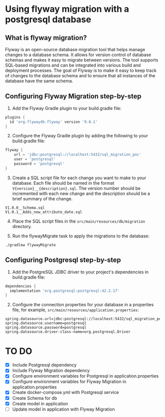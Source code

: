 # Using flyway migration with a postgresql database

## What is flyway migration?

Flyway is an open-source database migration tool that helps manage changes to a database schema. It allows for version control of database schemas and makes it easy to migrate between versions. The tool supports SQL-based migrations and can be integrated into various build and deployment processes. The goal of Flyway is to make it easy to keep track of changes to the database schema and to ensure that all instances of the database have the same schema.

## Configuring Flyway Migration step-by-step

1. Add the Flyway Gradle plugin to your build.gradle file:
```groovy
plugins {
  id 'org.flywaydb.flyway' version '9.8.1'
}
```

2. Configure the Flyway Gradle plugin by adding the following to your build.gradle file:
```groovy
flyway {
    url = 'jdbc:postgresql://localhost:5432/sql_migration_poc'
    user = 'postgresql'
    password = 'postgresql'
}
```

3. Create a SQL script file for each change you want to make to your database. Each file should be named in the format `V{version}__{description}.sql`. The version number should be incremented with each new change and the description should be a brief summary of the change.
```text
V1.0.0__Schema.sql
V1.0.1__Adds_new_attribute_date.sql
```

4. Place the SQL script files in the `src/main/resources/db/migration` directory.

5. Run the flywayMigrate task to apply the migrations to the database:
```shell
./gradlew flywayMigrate
```

## Configuring Postgresql step-by-step

1. Add the PostgreSQL JDBC driver to your project's dependencies in build.gradle file:
```groovy
dependencies {
  implementation 'org.postgresql:postgresql:42.2.17'
}
```

2. Configure the connection properties for your database in a properties file, for example, `src/main/resources/application.properties`:
```properties
spring.datasource.url=jdbc:postgresql://localhost:5432/sql_migration_poc
spring.datasource.username=postgresql
spring.datasource.password=postgresql
spring.datasource.driver-class-name=org.postgresql.Driver
```

# TO DO

- [x] Include Postgresql dependency
- [x] Include Flyway Migration dependency
- [x] Configure environment variables for Postgresql in application.properties
- [x] Configure environment variables for Flyway Migration in application.properties
- [x] Create docker-compose.yml with Postgresql service
- [x] Create Schema for db
- [x] Create model in application
- [ ] Update model in application with Flyway Migration